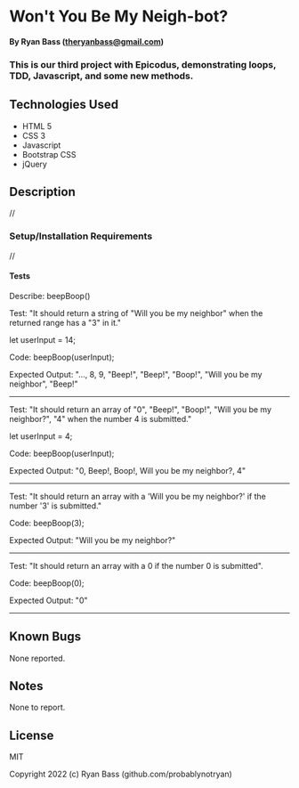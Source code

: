
# Won't You Be My Neigh-bot? 

#### By Ryan Bass (theryanbass@gmail.com)

### This is our third project with Epicodus, demonstrating loops, TDD, Javascript, and some new methods.

## Technologies Used

* HTML 5
* CSS 3
* Javascript
* Bootstrap CSS
* jQuery

## Description

//

### Setup/Installation Requirements

//

 #### Tests
 Describe: beepBoop()

Test: "It should return a string of "Will you be my neighbor" when the returned range has a "3" in it."

let userInput = 14;

Code: beepBoop(userInput);

Expected Output: "..., 8, 9, "Beep!", "Beep!", "Boop!", "Will you be my neighbor", "Beep!"

---

Test: "It should return an array of "0", "Beep!", "Boop!", "Will you be my neighbor?", "4" when the number 4 is submitted."

let userInput = 4;

Code: beepBoop(userInput);

Expected Output: "0, Beep!, Boop!, Will you be my neighbor?, 4"

---

Test: "It should return an array with a 'Will you be my neighbor?' if the number '3' is submitted."

Code: beepBoop(3);

Expected Output: "Will you be my neighbor?"

---

Test: "It should return an array with a 0 if the number 0 is submitted".

Code: beepBoop(0);

Expected Output: "0"

---

## Known Bugs

None reported.

## Notes

None to report.
  

## License

MIT

  

Copyright 2022 (c) Ryan Bass (github.com/probablynotryan)